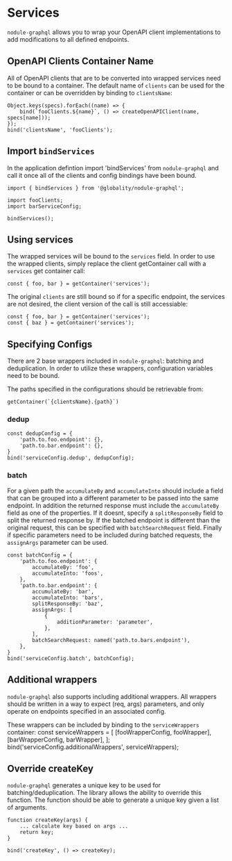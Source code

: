 # Services

`nodule-graphql` allows you to wrap your OpenAPI client implementations to add modifications to all
defined endpoints.

## OpenAPI Clients Container Name

All of OpenAPI clients that are to be converted into wrapped services need to be bound to a container.
The default name of `clients` can be used for the container or can be overridden by binding to `clientsName`:

    Object.keys(specs).forEach((name) => {
        bind(`fooClients.${name}`, () => createOpenAPIClient(name, specs[name]));
    });
    bind('clientsName', 'fooClients');

## Import `bindServices`

In the application defintion import 'bindServices' from `nodule-graphql` and call it once all of the 
clients and config bindings have been bound.

    import { bindServices } from '@globality/nodule-graphql';

    import fooClients;
    import barServiceConfig;

    bindServices();

## Using services

The wrapped services will be bound to the `services` field. In order to use the wrapped clients, 
simply replace the client getContainer call with a `services` get container call:

    const { foo, bar } = getContainer('services');

The original `clients` are still bound so if for a specific endpoint, the services are not desired, 
the client version of the call is still accessiable:

    const { foo, bar } = getContainer('services');
    const { baz } = getContainer('services');

## Specifying Configs

There are 2 base wrappers included in `nodule-graphql`: batching and deduplication.
In order to utilize these wrappers, configuration variables need to be bound.

The paths specified in the configurations should be retrievable from:

    getContainer(`{clientsName}.{path}`)

### dedup

    const dedupConfig = {
        'path.to.foo.endpoint': {},
        'path.to.bar.endpoint': {},
    }
    bind('serviceConfig.dedup', dedupConfig);

### batch

For a given path the `accumulateBy` and `accumulateInto` should include a field that can be grouped
into a different parameter to be passed into the same endpoint. In addition the returned response
must include the `accumulateBy` field as one of the properties. If it doesnt, specify a `splitResponseBy`
field to split the returned response by. If the batched endpoint is different than the original
request, this can be specified with `batchSearchRequest` field. Finally if specific parameters need
to be included during batched requests, the `assignArgs` parameter can be used.

    const batchConfig = {
        'path.to.foo.endpoint': {
            accumulateBy: 'foo',
            accumulateInto: 'foos',
        },
        'path.to.bar.endpoint': {
            accumulateBy: 'bar',
            accumulateInto: 'bars',
            splitResponseBy: 'baz',
            assignArgs: [
                {
                    additionParameter: 'parameter',
                },
            ],
            batchSearchRequest: named('path.to.bars.endpoint'),
        },
    }
    bind('serviceConfig.batch', batchConfig);

## Additional wrappers

`nodule-graphql` also supports including additional wrappers. All wrappers should be written in a way 
to expect (req, args) parameters, and only operate on endpoints specified in an associated config.

These wrappers can be included by binding to the `serviceWrappers` container:
    const serviceWrappers = [
        [fooWrapperConfig, fooWrapper],
        [barWrapperConfig, barWrapper],
    ];
    bind('serviceConfig.additionalWrappers', serviceWrappers);

## Override createKey

`nodule-graphql` generates a unique key to be used for batching/deduplication. The library allows
the ability to override this function. The function should be able to generate a unique key given
a list of arguments.

    function createKey(args) {
        ... calculate key based on args ...
        return key;
    }

    bind('createKey', () => createKey);

